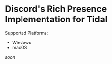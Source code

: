 # Discord's Rich Presence Implementation for Tidal

Supported Platforms:

- Windows
- macOS

_soon_
